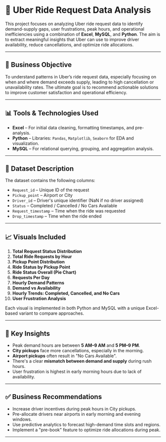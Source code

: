 # 🚖 Uber Ride Request Data Analysis

This project focuses on analyzing Uber ride request data to identify demand-supply gaps, user frustrations, peak hours, and operational inefficiencies using a combination of **Excel**, **MySQL**, and **Python**. The aim is to extract meaningful insights that Uber can use to improve driver availability, reduce cancellations, and optimize ride allocations.

---

## 📌 Business Objective

To understand patterns in Uber’s ride request data, especially focusing on when and where demand exceeds supply, leading to high cancellation or unavailability rates. The ultimate goal is to recommend actionable solutions to improve customer satisfaction and operational efficiency.

---

## 📊 Tools & Technologies Used

- **Excel** – For initial data cleaning, formatting timestamps, and pre-analysis.
- **Python** – Libraries: `Pandas`, `Matplotlib`, `Seaborn` for EDA and visualization.
- **MySQL** – For relational querying, grouping, and aggregation analysis.

---

## 📁 Dataset Description

The dataset contains the following columns:

- `Request_id` – Unique ID of the request
- `Pickup_point` – Airport or City
- `Driver_id` – Driver's unique identifier (NaN if no driver assigned)
- `Status` – Completed / Cancelled / No Cars Available
- `Request_timestamp` – Time when the ride was requested
- `Drop_timestamp` – Time when the ride ended

---

## 📈 Visuals Included

1. **Total Request Status Distribution**  
2. **Total Ride Requests by Hour**  
3. **Pickup Point Distribution**  
4. **Ride Status by Pickup Point**  
5. **Ride Status Overall (Pie Chart)**  
6. **Requests Per Day**  
7. **Hourly Demand Patterns**  
8. **Demand vs Availability**  
9. **Hourly Trends: Completed, Cancelled, and No Cars**  
10. **User Frustration Analysis**

Each visual is implemented in both Python and MySQL with a unique Excel-based variant to compare approaches.

---

## 🧠 Key Insights

- Peak demand hours are between **5 AM–9 AM** and **5 PM–9 PM**.
- **City pickups** face more cancellations, especially in the morning.
- **Airport pickups** often result in "No Cars Available".
- There's a clear **mismatch between demand and supply** during rush hours.
- User frustration is highest in early morning hours due to lack of availability.

---

## ✅ Business Recommendations

- Increase driver incentives during peak hours in City pickups.
- Pre-allocate drivers near airports in early morning and evening windows.
- Use predictive analytics to forecast high-demand time slots and regions.
- Implement a "pre-book" feature to optimize ride allocations during peak.

---
